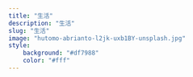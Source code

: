 ```yaml
---
title: "生活"
description: "生活"
slug: "生活"
image: "hutomo-abrianto-l2jk-uxb1BY-unsplash.jpg"
style:
    background: "#df7988"
    color: "#fff"
---
```


